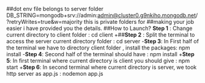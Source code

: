 ##dot env file belongs to server folder DB_STRING=mongodb+srv://admin:admin@cluster0.g9nkiho.mongodb.net/?retryWrites=true&w=majority  this is private folders for ##making your job easier i have provided you the details. 
##How to Launch? **Step 1** : Change current directory to client folder : cd client 
+##**Step 2** : Split the terminal to access the server current directory folder : cd server 
-**Step 3**: In First half of the terminal we have to directory client folder , install the packages: npm install 
-**Step 4**: Second half of the terminal should have : npm install 
+**Step 5**: In first terminal where current directory is client you should give : npm start 
+**Step 6**: In second terminal where current directory is server, we took http server as app.js : nodemon app.js 
